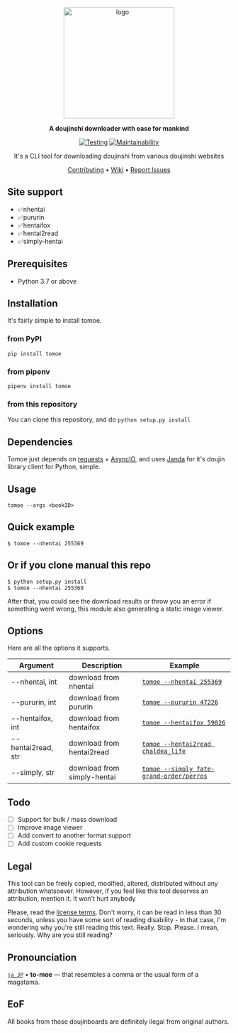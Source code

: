 
<div align="center">
<a href="https://github.com/sinkaroid/tomoe/wiki"><img width="250" src="https://cdn.discordapp.com/attachments/952117487166705747/954297510841679892/tomoe-crot.png" alt="logo"></a>

**A doujinshi downloader with ease for mankind** 

[![Testing](https://github.com/sinkaroid/tomoe/actions/workflows/api.yml/badge.svg)](https://github.com/sinkaroid/tomoe/actions/workflows/test.yml) [![Maintainability](https://api.codeclimate.com/v1/badges/4194c343080bc8366242/maintainability)](https://codeclimate.com/github/sinkaroid/tomoe/maintainability)
 
It's a CLI tool for downloading doujinshi from various doujinshi websites

<a href="https://github.com/sinkaroid/tomoe/blob/master/CONTRIBUTING.md">Contributing</a> •
<a href="https://github.com/sinkaroid/tomoe/wiki">Wiki</a> •
<a href="https://github.com/sinkaroid/tomoe/issues/new/choose">Report Issues</a>

</div>

## Site support

- ✅nhentai
- ✅pururin
- ✅hentaifox
- ✅hentai2read
- ✅simply-hentai

## Prerequisites

- Python 3.7 or above

## Installation
It's fairly simple to install tomoe.

### from PyPI
`pip install tomoe`

### from pipenv
`pipenv install tomoe`

### from this repository
You can clone this repository, and do `python setup.py install`


## Dependencies
Tomoe just depends on [requests](https://requests.readthedocs.io/en/master/) + [AsyncIO](https://docs.python.org/3/library/asyncio.html), and uses [Janda](https://pypi.org/project/janda/) for it's doujin library client for Python, simple.

## Usage
`tomoe --args <bookID>`

## Quick example
	$ tomoe --nhentai 255369

## Or if you clone manual this repo
	$ python setup.py install
	$ tomoe --nhentai 255369

After that, you could see the download results or throw you an error if something went wrong, this module also generating a static image viewer.


## Options

Here are all the options it supports.

| **Argument**       | **Description**             | **Example**                                                                                       |
| ------------------ | --------------------------- | ------------------------------------------------------------------------------------------------- |
| --nhentai, int     | download from nhentai       | [`tomoe --nhentai 255369`](https://nhentai.net/g/255369/)                                         |
| --pururin, int     | download from pururin       | [`tomoe --pururin 47226`](https://pururin.to/gallery/47226/crot-sampe-lumpuh)                     |
| --hentaifox, int   | download from hentaifox     | [`tomoe --hentaifox 59026`](https://hentaifox.com/gallery/59026/)                                 |
| --hentai2read, str | download from hentai2read   | [`tomoe --hentai2read chaldea_life`](https://hentai2read.com/chaldea_life/)                       |
| --simply, str      | download from simply-hentai | [`tomoe --simply fate-grand-order/perros`](https://www.simply-hentai.com/fate-grand-order/perros) |

## Todo

- [ ] Support for bulk / mass download
- [ ] Improve image viewer
- [ ] Add convert to another format support
- [ ] Add custom cookie requests

## Legal

This tool can be freely copied, modified, altered, distributed without any attribution whatsoever. However, if you feel
like this tool deserves an attribution, mention it. It won't hurt anybody

Please, read the [license terms](LICENSE). Don't worry, it can be read in less than 30 seconds, unless you have some
sort of reading disability - in that case, I'm wondering why you're still reading this text. Really. Stop. Please. I
mean, seriously. Why are you still reading?

## Pronounciation
[`ja_JP`](https://www.localeplanet.com/java/ja-JP/index.html) • **to-moe** — that resembles a comma or the usual form of a magatama.

## EoF
All books from those doujinboards are definitely ilegal from original authors.